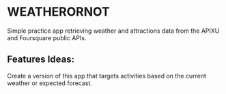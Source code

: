 # WEATHERORNOT
Simple practice app retrieving weather and attractions data from the APIXU and Foursquare public APIs.

## Features Ideas:
Create a version of this app that targets activities based on the current weather or expected forecast.
